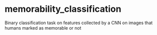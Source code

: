 # memorability_classification
Binary classification task on features collected by a CNN on images that humans marked as memorable or not
